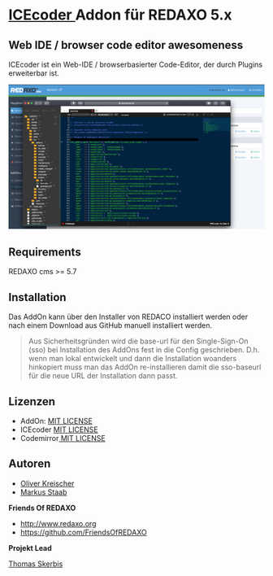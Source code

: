 # [ICEcoder ](https://icecoder.net) Addon für REDAXO 5.x

## Web IDE / browser code editor awesomeness

ICEcoder ist ein Web-IDE / browserbasierter Code-Editor, der durch Plugins erweiterbar ist.

![Screenshot](https://raw.githubusercontent.com/FriendsOfREDAXO/icecoder/assets/icecoder_screen.png)

## Requirements

REDAXO cms >= 5.7 

## Installation

Das AddOn kann über den Installer von REDACO installiert werden oder nach einem Download aus GitHub manuell installiert werden.  

>Aus Sicherheitsgründen wird die base-url für den Single-Sign-On (sso) bei Installation des AddOns fest in die Config geschrieben.
D.h. wenn man lokal entwickelt und dann die Installation woanders hinkopiert muss man das AddOn re-installieren damit die sso-baseurl für die neue URL der Installation dann passt.
## Lizenzen

* AddOn: [MIT LICENSE](https://github.com/FriendsOfREDAXO/cke5/blob/master/LICENSE)
* ICEcoder [MIT LICENSE](https://github.com/icecoder/ICEcoder/blob/master/LICENSE.md)
* Codemirror[ MIT LICENSE](https://github.com/codemirror/CodeMirror/blob/master/LICENSE)

## Autoren

* [Oliver Kreischer](https://github.com/olien)
* [Markus Staab](https://github.com/staabm)

**Friends Of REDAXO**
* http://www.redaxo.org
* https://github.com/FriendsOfREDAXO

**Projekt Lead**

[Thomas Skerbis](https://github.com/skerbis)





